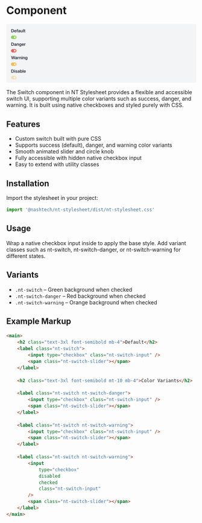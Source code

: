 # Component

![alt text](./switch.png)

The Switch component in NT Stylesheet provides a flexible and accessible switch UI, supporting multiple color variants such as success, danger, and warning. It is built using native checkboxes and styled purely with CSS.

## Features

-   Custom switch built with pure CSS
-   Supports success (default), danger, and warning color variants
-   Smooth animated slider and circle knob
-   Fully accessible with hidden native checkbox input
-   Easy to extend with utility classes

## Installation

Import the stylesheet in your project:

```javascript
import '@nashtech/nt-stylesheet/dist/nt-stylesheet.css'
```

## Usage

Wrap a native checkbox input inside <label class="nt-switch"> to apply the base style. Add variant classes such as nt-switch, nt-switch-danger, or nt-switch-warning for different states.

## Variants

-   `.nt-switch` – Green background when checked
-   `.nt-switch-danger` – Red background when checked
-   `.nt-switch-warning` – Orange background when checked

## Example Markup

```html
<main>
    <h2 class="text-3xl font-semibold mb-4">Default</h2>
    <label class="nt-switch">
        <input type="checkbox" class="nt-switch-input" />
        <span class="nt-switch-slider"></span>
    </label>

    <h2 class="text-3xl font-semibold mt-10 mb-4">Color Variants</h2>

    <label class="nt-switch nt-switch-danger">
        <input type="checkbox" class="nt-switch-input" />
        <span class="nt-switch-slider"></span>
    </label>

    <label class="nt-switch nt-switch-warning">
        <input type="checkbox" class="nt-switch-input" />
        <span class="nt-switch-slider"></span>
    </label>

    <label class="nt-switch nt-switch-warning">
        <input
            type="checkbox"
            disabled
            checked
            class="nt-switch-input"
        />
        <span class="nt-switch-slider"></span>
    </label>
</main>
```
